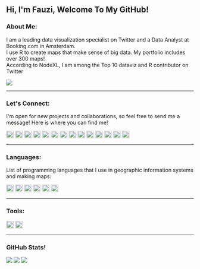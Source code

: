 Hi, I'm Fauzi, Welcome To My GitHub!
---
### About Me:
I am a leading data visualization specialist on Twitter and a Data Analyst at Booking.com in Amsterdam.<br/>
I use R to create maps that make sense of big data. My portfolio includes over 300 maps!<br/> 
According to NodeXL, I am among the Top 10 dataviz and R contributor on Twitter<br/>

[![](https://visitcount.itsvg.in/api?id=Fauziy001&icon=0&color=0)](https://visitcount.itsvg.in)

***
### Let's Connect:
I'm open for new projects and collaborations, so feel free to send me a message! Here is where you can find me!
<p>
<a href="https://mailto:jiboyone001@gmail.com/">
<img alt="Gmail" src="https://img.shields.io/badge/Gmail-DB4437?logo=gmail&logoColor=white&style=flat" height="20"><a/>
<a href="https://medium.com/@jiboyone001/">
<img alt="Medium" src="https://img.shields.io/badge/Medium-000000?logo=medium&logoColor=white&style=flat" height="20"><a/>
<a href="https://www.instagram.com/fauzi_yahya_001/">
<img alt="Instagram" src="https://img.shields.io/badge/Instagram-B33D89?logo=instagram&logoColor=white&style=flat" height="20"><a/>
<a href="https://web.facebook.com/profile.php?id=61551084690898/">
<img alt="Facebook" src="https://img.shields.io/badge/Facebook-1877F2?logo=facebook&logoColor=white&style=flat" height="20"><a/>
<a href="https://t.me/jiboyone001/">
<img alt="Telegram" src="https://img.shields.io/badge/Telegram-0088cc?logo=telegram&logoColor=white&style=flat" height="20"><a/>
<a href="https://www.youtube.com/channel/UCciEAZQ3zIgPH3bZH_AA3fQ/">
<img alt="Youtube" src="https://img.shields.io/badge/Youtube-FF0000?logo=youtube&logoColor=white&style=flat" height="20"><a/>
<a href="https://www.tiktok.com/@jiboyone001/">
<img alt="TikTok" src="https://img.shields.io/badge/TikTok-EE1D52?logo=tiktok&logoColor=white&style=flat" height="20"><a/>
<a href="https://www.linkedin.com/in/fauzi-yahya-a13773286/">
<img alt="LinkedIn" src="https://img.shields.io/badge/LinkedIn-0077B5?logo=linkedin&logoColor=white&style=flat" height="20"><a/>
<a href="http://www.pinterest.com/jiboyone001/">
<img alt="Pinterest" src="https://img.shields.io/badge/Pinterest-E60023?logo=pinterest&logoColor=white&style=flat" height="20"><a/>
<a href="https://twitter.com/jiboyone001/">
<img alt="Twitter" src="https://img.shields.io/badge/Twitter-1DA1F2?logo=twitter&logoColor=white&style=flat" height="20"><a/>
<a href="https://discord.gg/Dafuee2bKQ/">
<img alt="Discord" src="https://img.shields.io/badge/Discord-5865F2?logo=discord&logoColor=white&style=flat" height="20"><a/>    
<a href="https://github.com/Fauziy001/">
<img alt="Github" src="https://img.shields.io/badge/Github-181717?logo=github&logoColor=white&style=flat" height="20"><a/>    
<a href="https://id.quora.com/profile/FAUZI-YAHYA/">
<img alt="Quora" src="https://img.shields.io/badge/Quora-FF0000?logo=quora&logoColor=white&style=flat" height="20"><a/>  
<a href="https://issuu.com/jiboyo001ne/">
<img alt="issuu" src="https://img.shields.io/badge/issuu-F26F61?logo=issuu&logoColor=white&style=flat" height="20"><a/>  

***
### Languages:
List of programming languages ​​that I use in geographic information systems and making maps:
<p>
<a href="https://id.wikipedia.org/wiki/Python_(bahasa_pemrograman)">
<img alt="Python" src="https://img.shields.io/badge/Python-3776AB?logo=Python&logoColor=white&style=flat" height="20"></a>
<a href="https://id.wikipedia.org/wiki/JavaScript">
<img alt="Java Script" src="https://img.shields.io/badge/Java Script-FFCC00?logo=JavaScript&logoColor=white&style=flat" height="20"></a>
<a href="https://id.wikipedia.org/wiki/HTML">
<img alt="HTML" src="https://img.shields.io/badge/HTML-FF0000?logo=HTML5&logoColor=white&style=for-the-flat" height="20"></a>
<a href="https://id.wikipedia.org/wiki/Cascading_Style_Sheets">
<img alt="CSS" src="https://img.shields.io/badge/CSS-0000FF?logo=CSS3&logoColor=white&style=for-the-flat" height="20"></a>
<a href="https://id.wikipedia.org/wiki/PHP">
<img alt="PHP" src="https://img.shields.io/badge/PHP-4F5D95?logo=PHP&logoColor=white&style=for-the-flat" height="20"></a>
<a href="https://id.wikipedia.org/wiki/R_(bahasa_pemrograman)">
<img alt="R" src="https://img.shields.io/badge/R-276DC3?logo=R&logoColor=white&style=for-the-flat" height="20"></a> 

***  
### Tools:
<p>
<a href="https://earthengine.google.com/">
<img alt="Google Earth Engine" src="https://img.shields.io/badge/Google Earth Engine-276DC3?logo=GoogleEarthEngine&logoColor=white&style=flat" height="20"></a>
<a href="https://earthengine.google.com/">
<img alt="Google Earth Engine" src="https://img.shields.io/badge/Google Earth-276DC3?logo=GoogleEarth&logoColor=white&style=flat" height="20"></a>
      
***
### GitHub Stats!
<p>
<img src="https://github-readme-stats.vercel.app/api?username=Fauziy001&theme=dark&hide_border=false&include_all_commits=false&count_private=false"></a>
<img src="https://github-readme-streak-stats.herokuapp.com/?user=Fauziy001&theme=dark&hide_border=false"></a>
<img src="https://github-readme-stats.vercel.app/api/top-langs/?username=Fauziy001&theme=dark&hide_border=false&include_all_commits=false&count_private=false&layout=compact"/></a>
